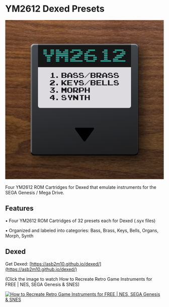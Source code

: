 # YM2612 Dexed Presets

![YM2612 Cart](https://github.com/NickCulbertson/VidTest/blob/master/YM2612_Thumbnail.png)

Four YM2612 ROM Cartridges for Dexed that emulate instruments for the SEGA Genesis / Mega Drive. 

## Features

• Four YM2612 ROM Cartridges of 32 presets each for Dexed (.syx files)

• Organized and labeled into categories: Bass, Brass, Keys, Bells, Organs, Morph, Synth

## Dexed

Get Dexed: [https://asb2m10.github.io/dexed/](https://asb2m10.github.io/dexed/)

(Click the image to watch How to Recreate Retro Game Instruments for FREE | NES, SEGA Genesis & SNES)

[![How to Recreate Retro Game Instruments for FREE | NES, SEGA Genesis & SNES](https://img.youtube.com/vi/HUx9L4WTU-8/0.jpg)](https://youtu.be/HUx9L4WTU-8 "How to Recreate Retro Game Instruments for FREE | NES, SEGA Genesis & SNES")


